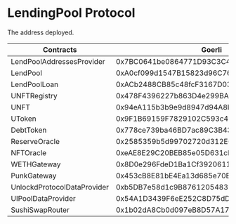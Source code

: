 # LendingPool Protocol

The address deployed.

| Contracts                   | Goerli                                     |
| --------------------------- | ------------------------------------------ |
| LendPoolAddressesProvider   | 0x7BC0641be0864771D93C3C4e13d17BdF4084C022 |
| LendPool                    | 0xA0cf099d1547B15823d96C7663A1EA0b5C25231e |
| LendPoolLoan                | 0xACb2488CB85c48fcF3167D03dDA4ECC53Fe3c635 |
| UNFTRegistry                | 0x478F4396227b863D4e299BA94aB9A01Db825ab2f |
| UNFT                        | 0x94eA115b3b9e9d8947d94A8be8a8BA46e4C59185 |
| UToken                      | 0x9F1B69159F7829102C593c4EabD075eF62998d2c |
| DebtToken                   | 0x778ce739ba46BD7ac89C3B43d3f174a2e711bbC2 |
| ReserveOracle               | 0x2585359b5d99702720d312E636457fd9F716b2Be |
| NFTOracle                   | 0xeAE8E29C20BEB85e05D631cEA003c5f32ed6Eedf |
| WETHGateway                 | 0x8D0e296FdeD1Ba1Cf392061170b99e28667C23B2 |
| PunkGateway                 | 0x453cB8E81bE4Ea13d685e70B02B073c3E58Cd256 |
| UnlockdProtocolDataProvider | 0xb5DB7e58d1c9B8761205483bfb7Fa8114f601e10 |
| UIPoolDataProvider          | 0x54A1D3439F6eE252C8D75dDA0a622158E5C15238 |
| SushiSwapRouter             | 0x1b02dA8Cb0d097eB8D57A175b88c7D8b47997506 |
